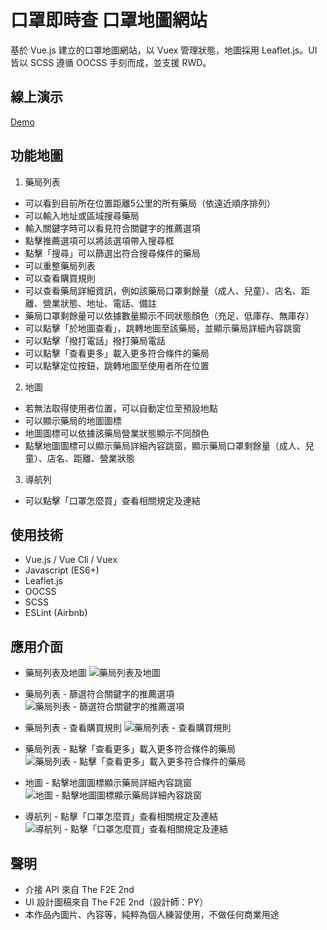 # 口罩即時查 口罩地圖網站
基於 Vue.js 建立的口罩地圖網站，以 Vuex 管理狀態，地圖採用 Leaflet.js。UI 皆以 SCSS 遵循 OOCSS 手刻而成，並支援 RWD。

## 線上演示
[Demo](https://ycjoyce.github.io/mask-map/)

## 功能地圖
1. 藥局列表
- 可以看到目前所在位置距離5公里的所有藥局（依遠近順序排列）
- 可以輸入地址或區域搜尋藥局
- 輸入關鍵字時可以看見符合關鍵字的推薦選項
- 點擊推薦選項可以將該選項帶入搜尋框
- 點擊「搜尋」可以篩選出符合搜尋條件的藥局
- 可以重整藥局列表
- 可以查看購買規則
- 可以查看藥局詳細資訊，例如該藥局口罩剩餘量（成人、兒童）、店名、距離、營業狀態、地址、電話、備註
- 藥局口罩剩餘量可以依據數量顯示不同狀態顏色（充足、低庫存、無庫存）
- 可以點擊「於地圖查看」，跳轉地圖至該藥局，並顯示藥局詳細內容跳窗
- 可以點擊「撥打電話」撥打藥局電話
- 可以點擊「查看更多」載入更多符合條件的藥局
- 可以點擊定位按鈕，跳轉地圖至使用者所在位置

2. 地圖
- 若無法取得使用者位置，可以自動定位至預設地點
- 可以顯示藥局的地圖圖標
- 地圖圖標可以依據該藥局營業狀態顯示不同顏色
- 點擊地圖圖標可以顯示藥局詳細內容跳窗，顯示藥局口罩剩餘量（成人、兒童）、店名、距離、營業狀態

3. 導航列
- 可以點擊「口罩怎麼買」查看相關規定及連結

## 使用技術
- Vue.js / Vue Cli / Vuex
- Javascript (ES6+)
- Leaflet.js
- OOCSS
- SCSS
- ESLint (Airbnb)

## 應用介面
- 藥局列表及地圖
![藥局列表及地圖](https://i.imgur.com/Ofk8T1R.png)

- 藥局列表 - 篩選符合關鍵字的推薦選項
![藥局列表 - 篩選符合關鍵字的推薦選項](https://i.imgur.com/P2BJe5E.png)

- 藥局列表 - 查看購買規則
![藥局列表 - 查看購買規則](https://i.imgur.com/nkLGuKZ.png)

- 藥局列表 - 點擊「查看更多」載入更多符合條件的藥局
![藥局列表 - 點擊「查看更多」載入更多符合條件的藥局](https://i.imgur.com/jKWi8qE.png)

- 地圖  - 點擊地圖圖標顯示藥局詳細內容跳窗
![地圖 - 點擊地圖圖標顯示藥局詳細內容跳窗](https://i.imgur.com/30tPGVi.png)

- 導航列 - 點擊「口罩怎麼買」查看相關規定及連結
![導航列 - 點擊「口罩怎麼買」查看相關規定及連結](https://i.imgur.com/Mpv54wF.png)

## 聲明
- 介接 API 來自 The F2E 2nd
- UI 設計圖稿來自 The F2E 2nd（設計師：PY）
- 本作品內圖片、內容等，純粹為個人練習使用，不做任何商業用途
